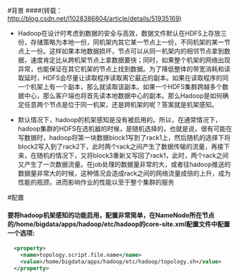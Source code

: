 #背景
  ####(转载：http://blog.csdn.net/l1028386804/article/details/51935169)
  - Hadoop在设计时考虑到数据的安全与高效，数据文件默认在HDFS上存放三份，存储策略为本地一份，同机架内其它某一节点上一份，不同机架的某一节点上一份。这样如果本地数据损坏，节点可以从同一机架内的相邻节点拿到数据，速度肯定比从跨机架节点上拿数据要快；同时，如果整个机架的网络出现异常，也能保证在其它机架的节点上找到数据。为了降低整体的带宽消耗和读取延时，HDFS会尽量让读取程序读取离它最近的副本。如果在读取程序的同一个机架上有一个副本，那么就读取该副本。如果一个HDFS集群跨越多个数据中心，那么客户端也将首先读本地数据中心的副本。那么Hadoop是如何确定任意两个节点是位于同一机架，还是跨机架的呢？答案就是机架感知。
  
  - 默认情况下，hadoop的机架感知是没有被启用的。所以，在通常情况下，hadoop集群的HDFS在选机器的时候，是随机选择的，也就是说，很有可能在写数据时，hadoop将第一块数据block1写到了rack1上，然后随机的选择下将block2写入到了rack2下，此时两个rack之间产生了数据传输的流量，再接下来，在随机的情况下，又将block3重新又写回了rack1，此时，两个rack之间又产生了一次数据流量。在job处理的数据量非常的大，或者往hadoop推送的数据量非常大的时候，这种情况会造成rack之间的网络流量成倍的上升，成为性能的瓶颈，进而影响作业的性能以至于整个集群的服务

#配置
  #### 要将hadoop机架感知的功能启用，配置非常简单，在NameNode所在节点的/home/bigdata/apps/hadoop/etc/hadoop的core-site.xml配置文件中配置一个选项:
  
  ```xml
    <property>  
      <name>topology.script.file.name</name>  
      <value>/home/bigdata/apps/hadoop/etc/hadoop/topology.sh</value>  
    </property>
  ```

